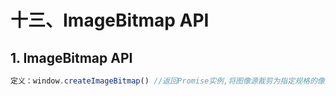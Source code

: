 # 十三、ImageBitmap API

## 1. ImageBitmap API

```javascript
定义：window.createImageBitmap() //返回Promise实例,将图像源裁剪为指定规格的像素矩阵
```
